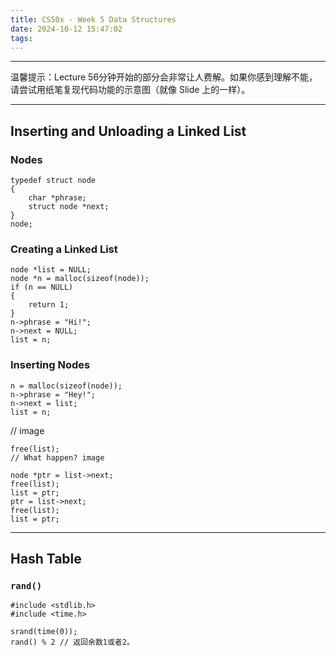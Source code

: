 ```yaml
---
title: CS50x - Week 5 Data Structures
date: 2024-10-12 15:47:02
tags:
---
```


---

温馨提示：Lecture 56分钟开始的部分会非常让人费解。如果你感到理解不能，请尝试用纸笔复现代码功能的示意图（就像 Slide 上的一样）。

---

## Inserting and Unloading a Linked List

### Nodes

    typedef struct node
    {
        char *phrase;
        struct node *next;
    }
    node;

### Creating a Linked List

    node *list = NULL;
    node *n = malloc(sizeof(node));
    if (n == NULL)
    {
        return 1;
    }
    n->phrase = "Hi!";
    n->next = NULL;
    list = n;

### Inserting Nodes

    n = malloc(sizeof(node));
    n->phrase = "Hey!";
    n->next = list;
    list = n;

// image

    free(list);
    // What happen? image

    node *ptr = list->next;
    free(list);
    list = ptr;
    ptr = list->next;
    free(list);
    list = ptr;

---

## Hash Table

### `rand()`

    #include <stdlib.h>
    #include <time.h>
    
    srand(time(0));
    rand() % 2 // 返回余数1或者2。
    